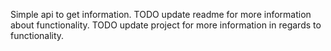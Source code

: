 Simple api to get information.
TODO update readme for more information about functionality.
TODO update project for more information in regards to functionality. 

